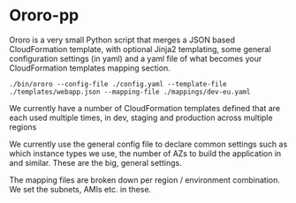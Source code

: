 Ororo-pp
========

Ororo is a very small Python script that merges a JSON based
CloudFormation template, with optional Jinja2 templating, some general
configuration settings (in yaml) and a yaml file of what becomes your
CloudFormation templates mapping section.

    ./bin/ororo --config-file ./config.yaml --template-file ./templates/webapp.json --mapping-file ./mappings/dev-eu.yaml

We currently have a number of CloudFormation templates defined that are each used multiple times, in dev, staging and production across multiple regions

We currently use the general config file to declare common settings such as which instance types we use, the number of AZs to build the application in and similar. These are the big, general settings.

The mapping files are broken down per region / environment combination. We set the subnets, AMIs etc. in these.

